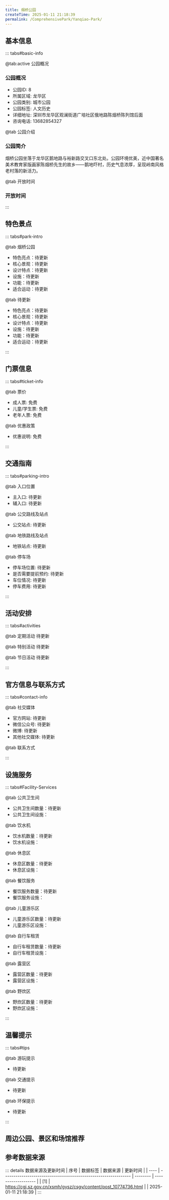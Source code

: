 ```yaml
---
title: 烟桥公园
createTime: 2025-01-11 21:18:39
permalink: /ComprehensivePark/Yanqiao-Park/
---
```



<script setup>
import ImageSwiper from '/.vuepress/theme/components/ImageSwiper.vue'
// 轮播图数据
const swiperItems = [
    {
      link: 'https://cgj.sz.gov.cn/img/4/4005/4005734/10774736.jpg',
      title: '烟桥公园',
      description: '烟桥公园坐落于龙华区鹅地路与裕新路交叉口东北处。公园环境优美，近中国著名美术教育家版画家陈烟桥先生的故乡——鹅地吓村，历史气息浓厚，呈现岭南风格老村落的新活力。...',
      author: '深圳政府在线',
      date: '2025/01/11'
      },
  {
      link: 'https://cgj.sz.gov.cn/img/4/4005/4005734/10774736.jpg',
      title: '烟桥公园',
      description: '烟桥公园坐落于龙华区鹅地路与裕新路交叉口东北处。公园环境优美，近中国著名美术教育家版画家陈烟桥先生的故乡——鹅地吓村，历史气息浓厚，呈现岭南风格老村落的新活力。...',
      author: '深圳政府在线',
      date: '2025/01/11'
      }
]
// 配置项
const swiperConfig = {
  height: 500,
  showInfo: true
}
</script>
<!-- 轮播图组件 -->
<ImageSwiper :items="swiperItems" :config="swiperConfig" />



## 基本信息

::: tabs#basic-info

@tab:active 公园概况
### 公园概况
- 公园ID: 8
- 所属区域: 龙华区
- 公园类别: 城市公园
- 公园标签: 人文历史
- 详细地址: 深圳市龙华区观澜街道广培社区俄地路陈烟桥陈列馆后面
- 咨询电话: 13682854327

@tab 公园介绍
### 公园简介
烟桥公园坐落于龙华区鹅地路与裕新路交叉口东北处。公园环境优美，近中国著名美术教育家版画家陈烟桥先生的故乡——鹅地吓村，历史气息浓厚，呈现岭南风格老村落的新活力。

@tab 开放时间
### 开放时间


:::

## 特色景点

::: tabs#park-intro

@tab 烟桥公园
<ImageCard
image="https://cgj.sz.gov.cn/images/index20230710_1.png"
    title="烟桥公园"
    description=""
    date=""
    author="深圳政府在线"
/>


- 特色亮点：待更新
- 核心景观：待更新
- 设计特点：待更新
- 设施：待更新
- 功能：待更新
- 适合运动：待更新

@tab 待更新
<ImageCard
image="https://cgj.sz.gov.cn/images/index20230710_1.png"
    title="烟桥公园"
    description=""
    date=""
    author="深圳政府在线"
/>


- 特色亮点：待更新
- 核心景观：待更新
- 设计特点：待更新
- 设施：待更新
- 功能：待更新
- 适合运动：待更新

:::

## 门票信息

::: tabs#ticket-info

@tab 票价
- 成人票: 免费
- 儿童/学生票: 免费
- 老年人票: 免费

@tab 优惠政策
- 优惠说明: 免费

:::

## 交通指南

::: tabs#parking-intro

@tab 入口位置
- 主入口: 待更新
- 辅入口: 待更新

@tab 公交路线及站点
- 公交站点: 待更新

@tab 地铁路线及站点
- 地铁站点: 待更新

@tab 停车场
- 停车场位置: 待更新
- 是否需要提前预约: 待更新
- 车位情况: 待更新
- 停车费用: 待更新

:::

## 活动安排

::: tabs#activities

@tab 定期活动
待更新

@tab 特别活动
待更新

@tab 节日活动
待更新

:::

## 官方信息与联系方式

::: tabs#contact-info

@tab 社交媒体
- 官方网站: 待更新
- 微信公众号: 待更新
- 微博: 待更新
- 其他社交媒体: 待更新

@tab 联系方式

:::

## 设施服务

::: tabs#Facility-Services

@tab 公共卫生间
- 公共卫生间数量：待更新
- 公共卫生间设施：

@tab 饮水机
- 饮水机数量：待更新
- 饮水机设施：

@tab 休息区
- 休息区数量：待更新
- 休息区设施：

@tab 餐饮服务
- 餐饮服务数量：待更新
- 餐饮服务设施：

@tab 儿童游乐区
- 儿童游乐区数量：待更新
- 儿童游乐区设施：

@tab 自行车租赁
- 自行车租赁数量：待更新
- 自行车租赁设施：

@tab 露营区
- 露营区数量：待更新
- 露营区设施：

@tab 野炊区
- 野炊区数量：待更新
- 野炊区设施：

:::

## 温馨提示

::: tabs#tips

@tab 游玩提示
- 待更新

@tab 交通提示
- 待更新

@tab 环保提示
- 待更新

:::

## 周边公园、景区和场馆推荐

<CardGrid>
  <ImageCard
        image="https://cgj.sz.gov.cn/img/4/4005/4005738/10774738.jpg"
        title="逸秀公园"
        description="逸秀公园位于民治街道民丰路与金龙路交会处东南侧。公园依山而建，上下高差约31米，东西宽约210米，南北长约400米，总占地面积为5.2万平方米。2018年9月6日正式剪彩对市民开放，成为居民休闲健身游乐的好去处。
走进逸秀公园，亭台廊榭、青山绿水，这座极具现代元素的公园风景如画。园区内植物配置多样、丰富，有秋枫、火焰木"
        href="/ComprehensivePark/Yixiu Park"
        author="待更新"
        date="2025/01/02"
      />
      <ImageCard
        image="https://cgj.sz.gov.cn/img/4/4005/4005738/10774738.jpg"
        title="逸秀公园"
        description="逸秀公园位于民治街道民丰路与金龙路交会处东南侧。公园依山而建，上下高差约31米，东西宽约210米，南北长约400米，总占地面积为5.2万平方米。2018年9月6日正式剪彩对市民开放，成为居民休闲健身游乐的好去处。
走进逸秀公园，亭台廊榭、青山绿水，这座极具现代元素的公园风景如画。园区内植物配置多样、丰富，有秋枫、火焰木"
        href="/ComprehensivePark/Yixiu Park"
        author="待更新"
        date="2025/01/02"
      />
    </CardGrid>


## 参考数据来源

::: details 数据来源及更新时间
| 序号 | 数据标签                                                        | 数据来源 | 更新时间            |
| ---- | --------------------------------------------------------------- | -------- | ------------------- |
| [1]  | https://cgj.sz.gov.cn/xsmh/gysz/csgy/content/post_10774736.html |          | 2025-01-11 21:18:39 |
:::


